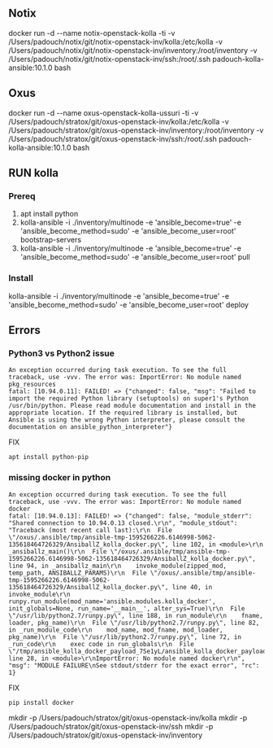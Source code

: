 ## Notix
docker run -d --name notix-openstack-kolla -ti -v /Users/padouch/notix/git/notix-openstack-inv/kolla:/etc/kolla -v /Users/padouch/notix/git/notix-openstack-inv/inventory:/root/inventory -v /Users/padouch/notix/git/notix-openstack-inv/ssh:/root/.ssh  padouch-kolla-ansible:10.1.0 bash

## Oxus
 docker run -d --name oxus-openstack-kolla-ussuri -ti -v /Users/padouch/stratox/git/oxus-openstack-inv/kolla:/etc/kolla -v /Users/padouch/stratox/git/oxus-openstack-inv/inventory:/root/inventory -v /Users/padouch/stratox/git/oxus-openstack-inv/ssh:/root/.ssh  padouch-kolla-ansible:10.1.0 bash

## RUN kolla
### Prereq
1. apt install python
2. kolla-ansible -i ./inventory/multinode -e 'ansible_become=true' -e 'ansible_become_method=sudo' -e 'ansible_become_user=root' bootstrap-servers
3. kolla-ansible -i ./inventory/multinode -e 'ansible_become=true' -e 'ansible_become_method=sudo' -e 'ansible_become_user=root' pull

### Install 
kolla-ansible -i ./inventory/multinode -e 'ansible_become=true' -e 'ansible_become_method=sudo' -e 'ansible_become_user=root' deploy

## Errors
### Python3 vs Python2 issue
```
An exception occurred during task execution. To see the full traceback, use -vvv. The error was: ImportError: No module named pkg_resources
fatal: [10.94.0.11]: FAILED! => {"changed": false, "msg": "Failed to import the required Python library (setuptools) on super1's Python /usr/bin/python. Please read module documentation and install in the appropriate location. If the required library is installed, but Ansible is using the wrong Python interpreter, please consult the documentation on ansible_python_interpreter"}
```
FIX
```
apt install python-pip
```

### missing docker in python
```
An exception occurred during task execution. To see the full traceback, use -vvv. The error was: ImportError: No module named docker
fatal: [10.94.0.13]: FAILED! => {"changed": false, "module_stderr": "Shared connection to 10.94.0.13 closed.\r\n", "module_stdout": "Traceback (most recent call last):\r\n  File \"/oxus/.ansible/tmp/ansible-tmp-1595266226.6146998-5062-135618464726329/AnsiballZ_kolla_docker.py\", line 102, in <module>\r\n    _ansiballz_main()\r\n  File \"/oxus/.ansible/tmp/ansible-tmp-1595266226.6146998-5062-135618464726329/AnsiballZ_kolla_docker.py\", line 94, in _ansiballz_main\r\n    invoke_module(zipped_mod, temp_path, ANSIBALLZ_PARAMS)\r\n  File \"/oxus/.ansible/tmp/ansible-tmp-1595266226.6146998-5062-135618464726329/AnsiballZ_kolla_docker.py\", line 40, in invoke_module\r\n    runpy.run_module(mod_name='ansible.modules.kolla_docker', init_globals=None, run_name='__main__', alter_sys=True)\r\n  File \"/usr/lib/python2.7/runpy.py\", line 188, in run_module\r\n    fname, loader, pkg_name)\r\n  File \"/usr/lib/python2.7/runpy.py\", line 82, in _run_module_code\r\n    mod_name, mod_fname, mod_loader, pkg_name)\r\n  File \"/usr/lib/python2.7/runpy.py\", line 72, in _run_code\r\n    exec code in run_globals\r\n  File \"/tmp/ansible_kolla_docker_payload_7Se1yL/ansible_kolla_docker_payload.zip/ansible/modules/kolla_docker.py\", line 28, in <module>\r\nImportError: No module named docker\r\n", "msg": "MODULE FAILURE\nSee stdout/stderr for the exact error", "rc": 1}
```
FIX
```
pip install docker
```


mkdir -p /Users/padouch/stratox/git/oxus-openstack-inv/kolla
mkdir -p /Users/padouch/stratox/git/oxus-openstack-inv/ssh
mkdir -p /Users/padouch/stratox/git/oxus-openstack-inv/inventory